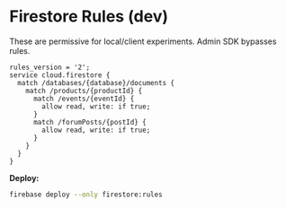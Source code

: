 # Firestore Rules (dev)

These are permissive for local/client experiments. Admin SDK bypasses rules.

```rules
rules_version = '2';
service cloud.firestore {
  match /databases/{database}/documents {
    match /products/{productId} {
      match /events/{eventId} {
        allow read, write: if true;
      }
      match /forumPosts/{postId} {
        allow read, write: if true;
      }
    }
  }
}
```

**Deploy:**
```bash
firebase deploy --only firestore:rules
```
